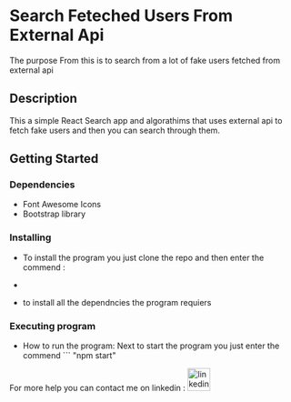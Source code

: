 # Search Feteched Users From External Api

The purpose From this is to search from a lot of fake users fetched from external api

## Description

This a simple React Search app and algorathims that uses external api to fetch fake users and then you can search through them.

## Getting Started

### Dependencies

* Font Awesome Icons
* Bootstrap library 

### Installing

* To install the program you just clone the repo and then enter the commend :
* ``` "Npm Install" 
* to install all the dependncies the program requiers
  
### Executing program

* How to run the program:
Next to start the program you just enter the commend ``` "npm start"

For more help you can contact me on linkedin : [<img src='https://cdn.jsdelivr.net/npm/simple-icons@3.0.1/icons/linkedin.svg' alt='linkedin' height='40'>](https://www.linkedin.com/in/markos-bahgat-9a7178216//) 
